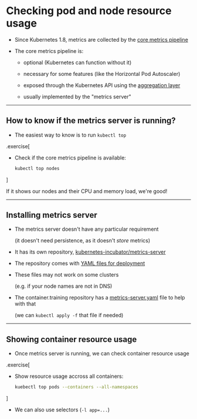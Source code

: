 # Checking pod and node resource usage

- Since Kubernetes 1.8, metrics are collected by the [core metrics pipeline](https://v1-13.docs.kubernetes.io/docs/tasks/debug-application-cluster/core-metrics-pipeline/)

- The core metrics pipeline is:

  - optional (Kubernetes can function without it)

  - necessary for some features (like the Horizontal Pod Autoscaler)

  - exposed through the Kubernetes API using the [aggregation layer](https://kubernetes.io/docs/concepts/extend-kubernetes/api-extension/apiserver-aggregation/)

  - usually implemented by the "metrics server"

---

## How to know if the metrics server is running?

- The easiest way to know is to run `kubectl top`

.exercise[

- Check if the core metrics pipeline is available:
  ```bash
  kubectl top nodes
  ```

]

If it shows our nodes and their CPU and memory load, we're good!

---

## Installing metrics server

- The  metrics server doesn't have any particular requirement

  (it doesn't need persistence, as it doesn't *store* metrics)

- It has its own repository, [kubernetes-incubator/metrics-server](https://github.com/kubernetes-incubator/metrics-server])

- The repository comes with [YAML files for deployment](https://github.com/kubernetes-incubator/metrics-server/tree/master/deploy/1.8%2B)

- These files may not work on some clusters

  (e.g. if your node names are not in DNS)

- The container.training repository has a [metrics-server.yaml](https://github.com/jpetazzo/container.training/blob/master/k8s/metrics-server.yaml#L90) file to help with that

  (we can `kubectl apply -f` that file if needed)

---

## Showing container resource usage

- Once metrics server is running, we can check container resource usage

.exercise[

- Show resource usage accross all containers:
  ```bash
  kuebectl top pods --containers --all-namespaces
  ```
]

- We can also use selectors (`-l app=...`)
